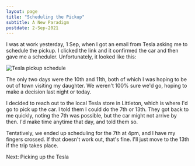 ```yaml
---
layout: page
title: "Scheduling the Pickup"
subtitle: A New Paradigm
postdate: 2-Sep-2021
---
```


I was at work yesterday, 1 Sep, when I got an email from Tesla asking me to schedule the pickup. I clicked the link and it confirmed the car and then gave me a scheduler. Unfortunately, it looked like this:

![Tesla pickup schedule](teslapickup.png)

The only two days were the 10th and 11th, both of which I was hoping to be out of town visiting my daughter. We weren't 100% sure we'd go, hoping to make a decision last night or today.

I decided to reach out to the local Tesla store in Littleton, which is where I'd go to pick up the car. I told them I could do the 7th or 13th. They got back to me quickly, noting the 7th was possible, but the car might not arrive by then. I'd make time anytime that day, and told them so.

Tentatively, we ended up scheduling for the 7th at 4pm, and I have my fingers crossed. If that doesn't work out, that's fine. I'll just move to the 13th if the trip takes place.

Next: Picking up the Tesla
